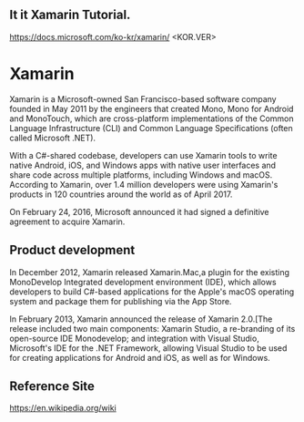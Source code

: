 <H2>It it Xamarin Tutorial.</H2>

https://docs.microsoft.com/ko-kr/xamarin/  <KOR.VER>

# Xamarin


Xamarin is a Microsoft-owned San Francisco-based software company founded in May 2011 by the engineers that created Mono, Mono for Android and MonoTouch, which are cross-platform implementations of the Common Language Infrastructure (CLI) and Common Language Specifications (often called Microsoft .NET).

With a C#-shared codebase, developers can use Xamarin tools to write native Android, iOS, and Windows apps with native user interfaces and share code across multiple platforms, including Windows and macOS. According to Xamarin, over 1.4 million developers were using Xamarin's products in 120 countries around the world as of April 2017.

On February 24, 2016, Microsoft announced it had signed a definitive agreement to acquire Xamarin.


<h2>Product development</h2>
In December 2012, Xamarin released Xamarin.Mac,a plugin for the existing MonoDevelop Integrated development environment (IDE), which allows developers to build C#-based applications for the Apple's macOS operating system and package them for publishing via the App Store.

In February 2013, Xamarin announced the release of Xamarin 2.0.[The release included two main components: Xamarin Studio, a re-branding of its open-source IDE Monodevelop; and integration with Visual Studio, Microsoft's IDE for the .NET Framework, allowing Visual Studio to be used for creating applications for Android and iOS, as well as for Windows.



<h2>Reference Site</h2>

https://en.wikipedia.org/wiki

